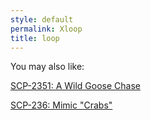 ```yaml
---
style: default
permalink: Xloop
title: loop
---
```

You may also like:

[SCP-2351: A Wild Goose Chase](http://scp-wiki.net/scp-2351)

[SCP-236: Mimic "Crabs"](http://scp-wiki.net/scp-236)
